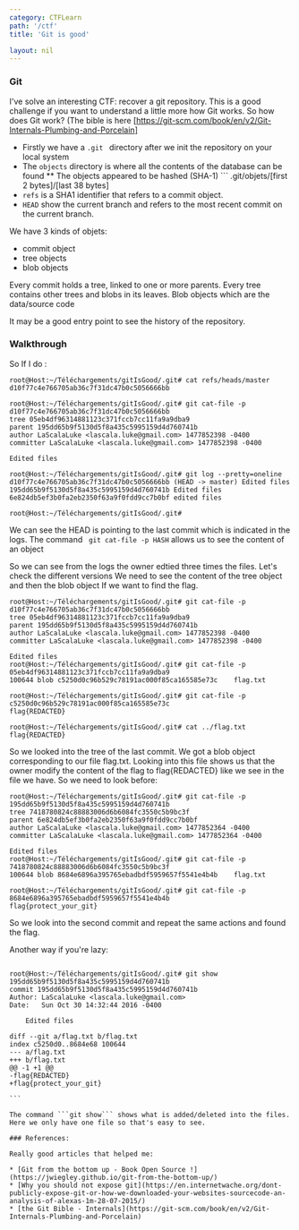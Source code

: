 ```yaml
---
category: CTFLearn
path: '/ctf'
title: 'Git is good'

layout: nil
---
```


### Git

I've solve an interesting CTF: recover a git repository. This is a good challenge if you want to understand a little more how Git works.
So how does Git work? (The bible is here [https://git-scm.com/book/en/v2/Git-Internals-Plumbing-and-Porcelain]
* Firstly we have a ```.git ``` directory after we init the repository on your local system
* The ```objects``` directory is where all the contents of the database can be found
** The objects appeared to be hashed (SHA-1) ``` .git/objets/[first 2 bytes]/[last 38 bytes]
* ```refs``` is a SHA1 identifier that refers to a commit object.
* ```HEAD``` show the current branch and refers to the most recent commit on the current branch.

We have 3 kinds of objets: 
* commit object
* tree objects
* blob objects

Every commit holds a tree, linked to one or more parents.
Every tree contains other trees and blobs in its leaves.
Blob objects which are the data/source code 

It may be a good entry point to see the history of the repository.

### Walkthrough

So If I do :
```
root@Host:~/Téléchargements/gitIsGood/.git# cat refs/heads/master 
d10f77c4e766705ab36c7f31dc47b0c5056666bb

root@Host:~/Téléchargements/gitIsGood/.git# git cat-file -p d10f77c4e766705ab36c7f31dc47b0c5056666bb
tree 05eb4df96314881123c371fccb7cc11fa9a9dba9
parent 195dd65b9f5130d5f8a435c5995159d4d760741b
author LaScalaLuke <lascala.luke@gmail.com> 1477852398 -0400
committer LaScalaLuke <lascala.luke@gmail.com> 1477852398 -0400

Edited files

root@Host:~/Téléchargements/gitIsGood/.git# git log --pretty=oneline
d10f77c4e766705ab36c7f31dc47b0c5056666bb (HEAD -> master) Edited files
195dd65b9f5130d5f8a435c5995159d4d760741b Edited files
6e824db5ef3b0fa2eb2350f63a9f0fdd9cc7b0bf edited files

root@Host:~/Téléchargements/gitIsGood/.git# 
```

We can see the HEAD is pointing to the last commit which is indicated in the logs.
The command ``` git cat-file -p HASH``` allows us to see the content of an object

So we can see from the logs the owner edtied three times the files. Let's check the different versions
We need to see the content of the tree object and then the blob object If we want to find the flag.

```
root@Host:~/Téléchargements/gitIsGood/.git# git cat-file -p d10f77c4e766705ab36c7f31dc47b0c5056666bb
tree 05eb4df96314881123c371fccb7cc11fa9a9dba9
parent 195dd65b9f5130d5f8a435c5995159d4d760741b
author LaScalaLuke <lascala.luke@gmail.com> 1477852398 -0400
committer LaScalaLuke <lascala.luke@gmail.com> 1477852398 -0400

Edited files
root@Host:~/Téléchargements/gitIsGood/.git# git cat-file -p 05eb4df96314881123c371fccb7cc11fa9a9dba9
100644 blob c5250d0c96b529c78191ac000f85ca165585e73c	flag.txt

root@Host:~/Téléchargements/gitIsGood/.git# git cat-file -p c5250d0c96b529c78191ac000f85ca165585e73c
flag{REDACTED}

root@Host:~/Téléchargements/gitIsGood/.git# cat ../flag.txt 
flag{REDACTED}
```
So we looked into the tree of the last commit. We got a blob object corresponding to our file flag.txt. Looking into this file shows us that the owner modify the content of the flag to flag{REDACTED} like we see in the file we have.
So we need to look before:

```
root@Host:~/Téléchargements/gitIsGood/.git# git cat-file -p 195dd65b9f5130d5f8a435c5995159d4d760741b
tree 7418780824c88883006d6b6084fc3550c5b9bc3f
parent 6e824db5ef3b0fa2eb2350f63a9f0fdd9cc7b0bf
author LaScalaLuke <lascala.luke@gmail.com> 1477852364 -0400
committer LaScalaLuke <lascala.luke@gmail.com> 1477852364 -0400

Edited files
root@Host:~/Téléchargements/gitIsGood/.git# git cat-file -p 7418780824c88883006d6b6084fc3550c5b9bc3f
100644 blob 8684e6896a395765ebadbdf5959657f5541e4b4b	flag.txt

root@Host:~/Téléchargements/gitIsGood/.git# git cat-file -p 8684e6896a395765ebadbdf5959657f5541e4b4b
flag{protect_your_git} 
```

So we look into the second commit and repeat the same actions and found the flag.

Another way if you're lazy:

```

root@Host:~/Téléchargements/gitIsGood/.git# git show 195dd65b9f5130d5f8a435c5995159d4d760741b
commit 195dd65b9f5130d5f8a435c5995159d4d760741b
Author: LaScalaLuke <lascala.luke@gmail.com>
Date:   Sun Oct 30 14:32:44 2016 -0400

    Edited files

diff --git a/flag.txt b/flag.txt
index c5250d0..8684e68 100644
--- a/flag.txt
+++ b/flag.txt
@@ -1 +1 @@
-flag{REDACTED}
+flag{protect_your_git}

``̀

The command ```git show``` shows what is added/deleted into the files. Here we only have one file so that's easy to see.

### References:

Really good articles that helped me:

* [Git from the bottom up - Book Open Source !](https://jwiegley.github.io/git-from-the-bottom-up/)
* [Why you should not expose git](https://en.internetwache.org/dont-publicly-expose-git-or-how-we-downloaded-your-websites-sourcecode-an-analysis-of-alexas-1m-28-07-2015/)
* [the Git Bible - Internals](https://git-scm.com/book/en/v2/Git-Internals-Plumbing-and-Porcelain)

